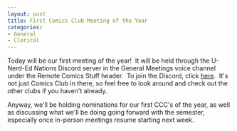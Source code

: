 ```yaml
---
layout: post
title: First Comics Club Meeting of the Year
categories:
- General
- Clerical
---
```


Today will be our first meeting of the year!  It will be held through the U-Nerd-Ed Nations Discord server in the General Meetings voice channel under the Remote Comics Stuff header.  To join the Discord, click [here](https://discord.gg/JqfTQ7w).  It's not just Comics Club in there, so feel free to look around and check out the other clubs if you haven't already.

Anyway, we'll be holding nominations for our first CCC's of the year, as well as discussing what we'll be doing going forward with the semester, especially once in-person meetings resume starting next week.
